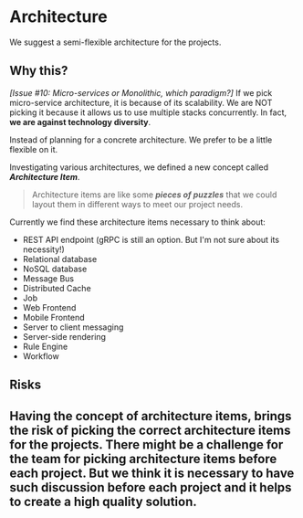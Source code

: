 # Architecture

We suggest a semi-flexible architecture for the projects.

## Why this?

_[Issue #10: Micro-services or Monolithic, which paradigm?]_
If we pick micro-service architecture, it is because of its scalability.
We are NOT picking it because it allows us to use multiple stacks concurrently.
In fact, **we are against technology diversity**.

Instead of planning for a concrete architecture. We prefer to be a little flexible on it.

Investigating various architectures, we defined a new concept called _**Architecture Item**_. 
> Architecture items are like some _**pieces of puzzles**_ that we could layout them in different ways to meet our project needs.

Currently we find these architecture items necessary to think about:
- REST API endpoint (gRPC is still an option. But I'm not sure about its necessity!)
- Relational database
- NoSQL database
- Message Bus
- Distributed Cache
- Job
- Web Frontend
- Mobile Frontend
- Server to client messaging
- Server-side rendering
- Rule Engine
- Workflow

## Risks
Having the concept of architecture items, brings the **risk of picking the correct architecture items** for the projects. There might be a challenge for the team for picking architecture items before each project. But we think it is necessary to have such discussion before each project and it helps to create a high quality solution.
-
